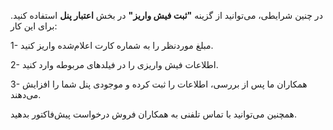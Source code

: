 <p>در چنین شرایطی، می‌توانید از گزینه <strong>"ثبت فیش واریز"</strong> در بخش <strong>اعتبار پنل</strong> استفاده کنید. برای این کار:</p><p>1- مبلغ موردنظر را به شماره کارت اعلام‌شده واریز کنید.</p><p>2- اطلاعات فیش واریزی را در فیلدهای مربوطه وارد کنید.</p><p>3- همکاران ما پس از بررسی، اطلاعات را ثبت کرده و موجودی پنل شما را افزایش می‌دهند.</p><p>همچنین می‌توانید با تماس تلفنی به همکاران فروش درخواست پیش‌فاکتور بدهید.</p>